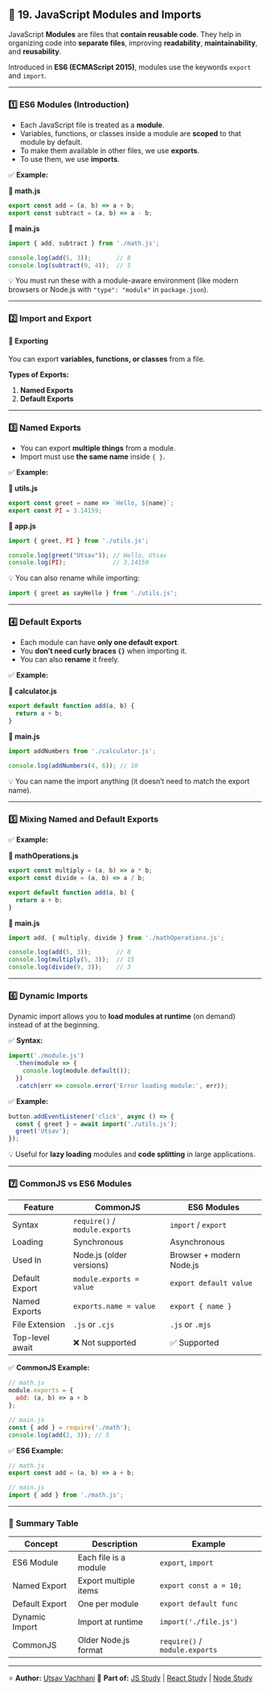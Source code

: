## 🧩 **19. JavaScript Modules and Imports**

JavaScript **Modules** are files that **contain reusable code**.
They help in organizing code into **separate files**, improving **readability**, **maintainability**, and **reusability**.

Introduced in **ES6 (ECMAScript 2015)**, modules use the keywords `export` and `import`.

---

### 1️⃣ **ES6 Modules (Introduction)**

* Each JavaScript file is treated as a **module**.
* Variables, functions, or classes inside a module are **scoped** to that module by default.
* To make them available in other files, we use **exports**.
* To use them, we use **imports**.

✅ **Example:**

**📁 math.js**

```js
export const add = (a, b) => a + b;
export const subtract = (a, b) => a - b;
```

**📁 main.js**

```js
import { add, subtract } from './math.js';

console.log(add(5, 3));       // 8
console.log(subtract(9, 4));  // 5
```

💡 You must run these with a module-aware environment (like modern browsers or Node.js with `"type": "module"` in `package.json`).

---

### 2️⃣ **Import and Export**

#### 🔹 **Exporting**

You can export **variables, functions, or classes** from a file.

**Types of Exports:**

1. **Named Exports**
2. **Default Exports**

---

### 3️⃣ **Named Exports**

* You can export **multiple things** from a module.
* Import must use **the same name** inside `{ }`.

✅ **Example:**

**📁 utils.js**

```js
export const greet = name => `Hello, ${name}`;
export const PI = 3.14159;
```

**📁 app.js**

```js
import { greet, PI } from './utils.js';

console.log(greet("Utsav")); // Hello, Utsav
console.log(PI);             // 3.14159
```

💡 You can also rename while importing:

```js
import { greet as sayHello } from './utils.js';
```

---

### 4️⃣ **Default Exports**

* Each module can have **only one default export**.
* You **don’t need curly braces `{}`** when importing it.
* You can also **rename** it freely.

✅ **Example:**

**📁 calculator.js**

```js
export default function add(a, b) {
  return a + b;
}
```

**📁 main.js**

```js
import addNumbers from './calculator.js';

console.log(addNumbers(4, 6)); // 10
```

💡 You can name the import anything (it doesn’t need to match the export name).

---

### 5️⃣ **Mixing Named and Default Exports**

✅ **Example:**

**📁 mathOperations.js**

```js
export const multiply = (a, b) => a * b;
export const divide = (a, b) => a / b;

export default function add(a, b) {
  return a + b;
}
```

**📁 main.js**

```js
import add, { multiply, divide } from './mathOperations.js';

console.log(add(5, 3));       // 8
console.log(multiply(5, 3));  // 15
console.log(divide(9, 3));    // 3
```

---

### 6️⃣ **Dynamic Imports**

Dynamic import allows you to **load modules at runtime** (on demand) instead of at the beginning.

✅ **Syntax:**

```js
import('./module.js')
  .then(module => {
    console.log(module.default());
  })
  .catch(err => console.error('Error loading module:', err));
```

✅ **Example:**

```js
button.addEventListener('click', async () => {
  const { greet } = await import('./utils.js');
  greet('Utsav');
});
```

💡 Useful for **lazy loading** modules and **code splitting** in large applications.

---

### 7️⃣ **CommonJS vs ES6 Modules**

| Feature         | CommonJS                       | ES6 Modules              |
| --------------- | ------------------------------ | ------------------------ |
| Syntax          | `require()` / `module.exports` | `import` / `export`      |
| Loading         | Synchronous                    | Asynchronous             |
| Used In         | Node.js (older versions)       | Browser + modern Node.js |
| Default Export  | `module.exports = value`       | `export default value`   |
| Named Exports   | `exports.name = value`         | `export { name }`        |
| File Extension  | `.js` or `.cjs`                | `.js` or `.mjs`          |
| Top-level await | ❌ Not supported                | ✅ Supported              |

✅ **CommonJS Example:**

```js
// math.js
module.exports = {
  add: (a, b) => a + b
};

// main.js
const { add } = require('./math');
console.log(add(2, 3)); // 5
```

✅ **ES6 Example:**

```js
// math.js
export const add = (a, b) => a + b;

// main.js
import { add } from './math.js';
```

---

### 🧩 **Summary Table**

| Concept        | Description           | Example                        |
| -------------- | --------------------- | ------------------------------ |
| ES6 Module     | Each file is a module | `export`, `import`             |
| Named Export   | Export multiple items | `export const a = 10;`         |
| Default Export | One per module        | `export default func`          |
| Dynamic Import | Import at runtime     | `import('./file.js')`          |
| CommonJS       | Older Node.js format  | `require()` / `module.exports` |

---

⭐ **Author:** [Utsav Vachhani](https://github.com/utsavvachhani)
📘 **Part of:** [JS Study](../) | [React Study](../../REACT-STUDY) | [Node Study](../../NODE-STUDY)
